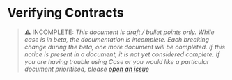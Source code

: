 # Verifying Contracts

> ⚠️ INCOMPLETE: _This document is draft / bullet points only. While case is in beta, the documentation is incomplete. Each breaking change during the beta, one more document will be completed. If this notice is present in a document, it is not yet considered complete. If you are having trouble using Case or you would like a particular document prioritised, please [open an issue](https://github.com/TimothyJones/case/issues/new)_
